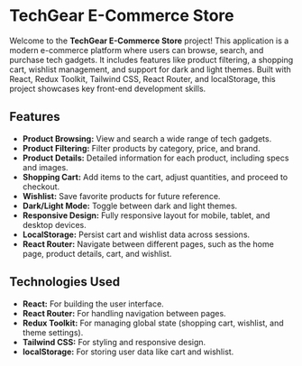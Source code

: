 # TechGear E-Commerce Store

Welcome to the **TechGear E-Commerce Store** project! This application is a modern e-commerce platform where users can browse, search, and purchase tech gadgets. It includes features like product filtering, a shopping cart, wishlist management, and support for dark and light themes. Built with React, Redux Toolkit, Tailwind CSS, React Router, and localStorage, this project showcases key front-end development skills.

## Features

- **Product Browsing:** View and search a wide range of tech gadgets.
- **Product Filtering:** Filter products by category, price, and brand.
- **Product Details:** Detailed information for each product, including specs and images.
- **Shopping Cart:** Add items to the cart, adjust quantities, and proceed to checkout.
- **Wishlist:** Save favorite products for future reference.
- **Dark/Light Mode:** Toggle between dark and light themes.
- **Responsive Design:** Fully responsive layout for mobile, tablet, and desktop devices.
- **LocalStorage:** Persist cart and wishlist data across sessions.
- **React Router:** Navigate between different pages, such as the home page, product details, cart, and wishlist.

## Technologies Used

- **React:** For building the user interface.
- **React Router:** For handling navigation between pages.
- **Redux Toolkit:** For managing global state (shopping cart, wishlist, and theme settings).
- **Tailwind CSS:** For styling and responsive design.
- **localStorage:** For storing user data like cart and wishlist.

